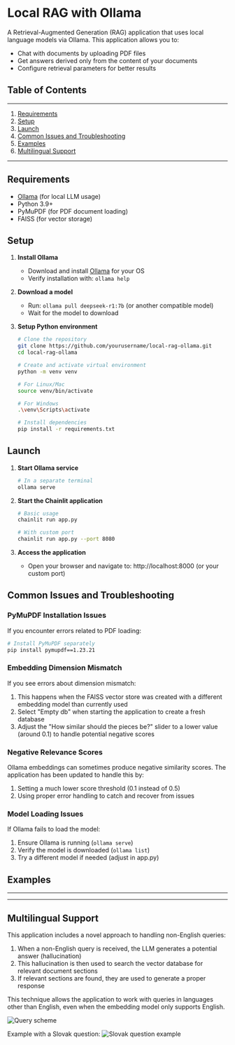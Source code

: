 # Local RAG with Ollama

A Retrieval-Augmented Generation (RAG) application that uses local language models via Ollama. This application allows you to:
- Chat with documents by uploading PDF files
- Get answers derived only from the content of your documents
- Configure retrieval parameters for better results

## Table of Contents
---
1. [Requirements](#requirements)
2. [Setup](#setup)
3. [Launch](#launch)
4. [Common Issues and Troubleshooting](#common-issues-and-troubleshooting)
5. [Examples](#examples)
6. [Multilingual Support](#multilingual-support)
---

## Requirements

- [Ollama](https://ollama.ai/download) (for local LLM usage)
- Python 3.9+ 
- PyMuPDF (for PDF document loading)
- FAISS (for vector storage)

## Setup

1. **Install Ollama**
   - Download and install [Ollama](https://ollama.ai/download) for your OS
   - Verify installation with: `ollama help`

2. **Download a model**
   - Run: `ollama pull deepseek-r1:7b` (or another compatible model)
   - Wait for the model to download

3. **Setup Python environment**
   ```bash
   # Clone the repository
   git clone https://github.com/yourusername/local-rag-ollama.git
   cd local-rag-ollama

   # Create and activate virtual environment
   python -m venv venv
   
   # For Linux/Mac
   source venv/bin/activate
   
   # For Windows
   .\venv\Scripts\activate
   
   # Install dependencies
   pip install -r requirements.txt
   ```

## Launch

1. **Start Ollama service**
   ```bash
   # In a separate terminal
   ollama serve
   ```

2. **Start the Chainlit application**
   ```bash
   # Basic usage
   chainlit run app.py
   
   # With custom port
   chainlit run app.py --port 8080
   ```

3. **Access the application**
   - Open your browser and navigate to: http://localhost:8000 (or your custom port)

## Common Issues and Troubleshooting

### PyMuPDF Installation Issues

If you encounter errors related to PDF loading:

```bash
# Install PyMuPDF separately
pip install pymupdf==1.23.21
```

### Embedding Dimension Mismatch

If you see errors about dimension mismatch:

1. This happens when the FAISS vector store was created with a different embedding model than currently used
2. Select "Empty db" when starting the application to create a fresh database
3. Adjust the "How similar should the pieces be?" slider to a lower value (around 0.1) to handle potential negative scores

### Negative Relevance Scores

Ollama embeddings can sometimes produce negative similarity scores. The application has been updated to handle this by:

1. Setting a much lower score threshold (0.1 instead of 0.5)
2. Using proper error handling to catch and recover from issues

### Model Loading Issues

If Ollama fails to load the model:

1. Ensure Ollama is running (`ollama serve`)
2. Verify the model is downloaded (`ollama list`)
3. Try a different model if needed (adjust in app.py)

## Examples
---

---

## Multilingual Support

This application includes a novel approach to handling non-English queries:

1. When a non-English query is received, the LLM generates a potential answer (hallucination)
2. This hallucination is then used to search the vector database for relevant document sections
3. If relevant sections are found, they are used to generate a proper response

This technique allows the application to work with queries in languages other than English, even when the embedding model only supports English.

![Query scheme](https://github.com/sidjik/local-rag-ollama/blob/main/imgs/queryScheme.jpg)

Example with a Slovak question:
![Slovak question example](https://github.com/sidjik/local-rag-ollama/blob/main/imgs/querySchemeExample.jpg)



